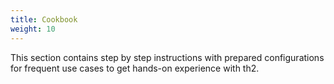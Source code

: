 ```yaml
---
title: Cookbook
weight: 10
---
```




This section contains step by step instructions with prepared configurations for frequent use cases to get hands-on experience with th2.

<!--more-->
